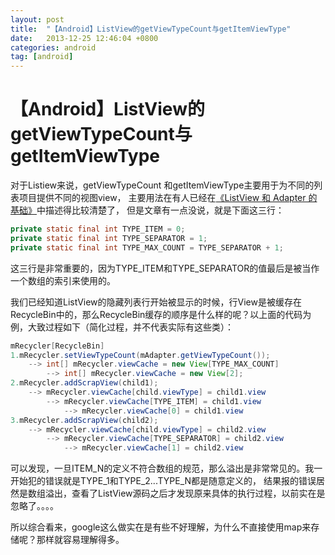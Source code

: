 ```yaml
---
layout: post
title:  "【Android】ListView的getViewTypeCount与getItemViewType"
date:   2013-12-25 12:46:04 +0800
categories: android
tag: [android]
---
```

# 【Android】ListView的getViewTypeCount与getItemViewType

对于Listiew来说，getViewTypeCount 和getItemViewType主要用于为不同的列表项目提供不同的视图view，
主要用法在有人已经在[《ListView 和 Adapter 的基础》](http://www.cnblogs.com/xiaowenji/archive/2010/12/08/1900579.html)中描述得比较清楚了，
但是文章有一点没说，就是下面这三行：

```java
private static final int TYPE_ITEM = 0;
private static final int TYPE_SEPARATOR = 1;
private static final int TYPE_MAX_COUNT = TYPE_SEPARATOR + 1;
```

这三行是非常重要的，因为TYPE_ITEM和TYPE_SEPARATOR的值最后是被当作一个数组的索引来使用的。

我们已经知道ListView的隐藏列表行开始被显示的时候，行View是被缓存在RecycleBin中的，那么RecycleBin缓存的顺序是什么样的呢？以上面的代码为例，大致过程如下（简化过程，并不代表实际有这些类）：

```java
mRecycler[RecycleBin]
1.mRecycler.setViewTypeCount(mAdapter.getViewTypeCount()); 
    --> int[] mRecycler.viewCache = new View[TYPE_MAX_COUNT] 
        --> int[] mRecycler.viewCache = new View[2];
2.mRecycler.addScrapView(child1); 
    --> mRecycler.viewCache[child.viewType] = child1.view 
        --> mRecycler.viewCache[TYPE_ITEM] = child1.view 
            --> mRecycler.viewCache[0] = child1.view
3.mRecycler.addScrapView(child2); 
    --> mRecycler.viewCache[child.viewType] = child2.view 
        --> mRecycler.viewCache[TYPE_SEPARATOR] = child2.view 
            --> mRecycler.viewCache[1] = child2.view
```

可以发现，一旦ITEM_N的定义不符合数组的规范，那么溢出是非常常见的。我一开始犯的错误就是TYPE_1和TYPE_2...TYPE_N都是随意定义的，
结果报的错误居然是数组溢出，查看了ListView源码之后才发现原来具体的执行过程，以前实在是忽略了。。。。

所以综合看来，google这么做实在是有些不好理解，为什么不直接使用map来存储呢？那样就容易理解得多。


